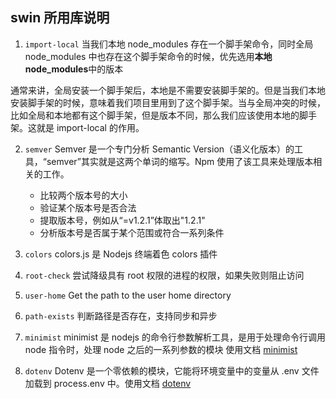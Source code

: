 <!-- @format -->

## swin 所用库说明

1. `import-local` 当我们本地 node_modules 存在一个脚手架命令，同时全局 node_modules 中也存在这个脚手架命令的时候，优先选用**本地 node_modules**中的版本

通常来讲，全局安装一个脚手架后，本地是不需要安装脚手架的。但是当我们本地安装脚手架的时候，意味着我们项目里用到了这个脚手架。当与全局冲突的时候，比如全局和本地都有这个脚手架，但是版本不同，那么我们应该使用本地的脚手架。这就是 import-local 的作用。

2.  `semver` Semver 是一个专门分析 Semantic Version（语义化版本）的工具，“semver”其实就是这两个单词的缩写。Npm 使用了该工具来处理版本相关的工作。

    - 比较两个版本号的大小
    - 验证某个版本号是否合法
    - 提取版本号，例如从“=v1.2.1”体取出"1.2.1"
    - 分析版本号是否属于某个范围或符合一系列条件

3.  `colors` colors.js 是 Nodejs 终端着色 colors 插件
4.  `root-check` 尝试降级具有 root 权限的进程的权限，如果失败则阻止访问
5.  `user-home` Get the path to the user home directory
6.  `path-exists` 判断路径是否存在，支持同步和异步
7.  `minimist` minimist 是 nodejs 的命令行参数解析工具，是用于处理命令行调用 node 指令时，处理 node 之后的一系列参数的模块 使用文档 [minimist](http://isqing.cn/node/packages/minimist.html)
8.  `dotenv` Dotenv 是一个零依赖的模块，它能将环境变量中的变量从 .env 文件加载到 process.env 中。使用文档 [dotenv](https://www.npmjs.com/package/dotenv)
